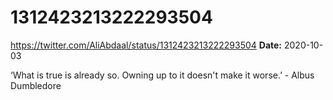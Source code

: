# 1312423213222293504
https://twitter.com/AliAbdaal/status/1312423213222293504
**Date:** 2020-10-03

‘What is true is already so. Owning up to it doesn't make it worse.’ - Albus Dumbledore
